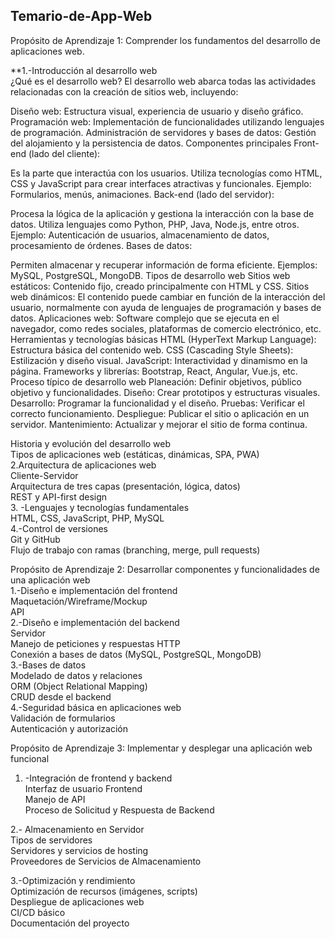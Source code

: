 ## Temario-de-App-Web

Propósito de Aprendizaje 1: Comprender los fundamentos del desarrollo de aplicaciones web.  

**1.-Introducción al desarrollo web  
¿Qué es el desarrollo web?
El desarrollo web abarca todas las actividades relacionadas con la creación de sitios web, incluyendo:

Diseño web: Estructura visual, experiencia de usuario y diseño gráfico.
Programación web: Implementación de funcionalidades utilizando lenguajes de programación.
Administración de servidores y bases de datos: Gestión del alojamiento y la persistencia de datos.
Componentes principales
Front-end (lado del cliente):

Es la parte que interactúa con los usuarios.
Utiliza tecnologías como HTML, CSS y JavaScript para crear interfaces atractivas y funcionales.
Ejemplo: Formularios, menús, animaciones.
Back-end (lado del servidor):

Procesa la lógica de la aplicación y gestiona la interacción con la base de datos.
Utiliza lenguajes como Python, PHP, Java, Node.js, entre otros.
Ejemplo: Autenticación de usuarios, almacenamiento de datos, procesamiento de órdenes.
Bases de datos:

Permiten almacenar y recuperar información de forma eficiente.
Ejemplos: MySQL, PostgreSQL, MongoDB.
Tipos de desarrollo web
Sitios web estáticos: Contenido fijo, creado principalmente con HTML y CSS.
Sitios web dinámicos: El contenido puede cambiar en función de la interacción del usuario, normalmente con ayuda de lenguajes de programación y bases de datos.
Aplicaciones web: Software complejo que se ejecuta en el navegador, como redes sociales, plataformas de comercio electrónico, etc.
Herramientas y tecnologías básicas
HTML (HyperText Markup Language): Estructura básica del contenido web.
CSS (Cascading Style Sheets): Estilización y diseño visual.
JavaScript: Interactividad y dinamismo en la página.
Frameworks y librerías: Bootstrap, React, Angular, Vue.js, etc.
Proceso típico de desarrollo web
Planeación: Definir objetivos, público objetivo y funcionalidades.
Diseño: Crear prototipos y estructuras visuales.
Desarrollo: Programar la funcionalidad y el diseño.
Pruebas: Verificar el correcto funcionamiento.
Despliegue: Publicar el sitio o aplicación en un servidor.
Mantenimiento: Actualizar y mejorar el sitio de forma continua.

Historia y evolución del desarrollo web  
Tipos de aplicaciones web (estáticas, dinámicas, SPA, PWA)  
2.Arquitectura de aplicaciones web  
Cliente-Servidor  
Arquitectura de tres capas (presentación, lógica, datos)  
REST y API-first design  
3. -Lenguajes y tecnologías fundamentales  
HTML, CSS, JavaScript, PHP, MySQL  
4.-Control de versiones  
Git y GitHub  
Flujo de trabajo con ramas (branching, merge, pull requests)  

Propósito de Aprendizaje 2: Desarrollar componentes y funcionalidades de una aplicación web  
1.-Diseño e implementación del frontend  
Maquetación/Wireframe/Mockup  
API  
2.-Diseño e implementación del backend  
Servidor  
Manejo de peticiones y respuestas HTTP  
Conexión a bases de datos (MySQL, PostgreSQL, MongoDB)  
3.-Bases de datos  
 Modelado de datos y relaciones  
ORM (Object Relational Mapping)  
CRUD desde el backend  
4.-Seguridad básica en aplicaciones web  
Validación de formularios  
Autenticación y autorización   

Propósito de Aprendizaje 3: Implementar y desplegar una aplicación web funcional  
1. -Integración de frontend y backend  
Interfaz de usuario Frontend  
Manejo de API  
Proceso de Solicitud y Respuesta de Backend  

2.- Almacenamiento en Servidor  
Tipos de servidores   
Servidores y servicios de hosting   
Proveedores de Servicios de Almacenamiento  

3.-Optimización y rendimiento  
Optimización de recursos (imágenes, scripts)  
Despliegue de aplicaciones web  
CI/CD básico  
Documentación del proyecto  
